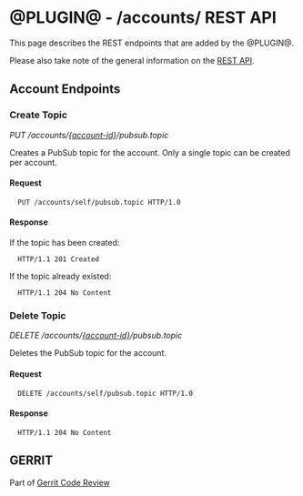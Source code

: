 @PLUGIN@ - /accounts/ REST API
==============================

This page describes the REST endpoints that are added by the @PLUGIN@.

Please also take note of the general information on the
[REST API](../../../Documentation/rest-api.html).

<a id="account-endpoints"> Account Endpoints
--------------------------------------------

### <a id="create-topic"> Create Topic
_PUT /accounts/[\{account-id\}](../../../Documentation/rest-api-accounts.html#account-id)/pubsub.topic_

Creates a PubSub topic for the account. Only a single topic can be
created per account.

#### Request

```
  PUT /accounts/self/pubsub.topic HTTP/1.0
```

#### Response

If the topic has been created:

```
  HTTP/1.1 201 Created
```


If the topic already existed:

```
  HTTP/1.1 204 No Content
```


### <a id="delete-topic"> Delete Topic
_DELETE /accounts/[\{account-id\}](../../../Documentation/rest-api-accounts.html#account-id)/pubsub.topic_

Deletes the PubSub topic for the account.

#### Request

```
  DELETE /accounts/self/pubsub.topic HTTP/1.0
```

#### Response

```
  HTTP/1.1 204 No Content
```

GERRIT
------
Part of [Gerrit Code Review](../../../Documentation/index.html)
